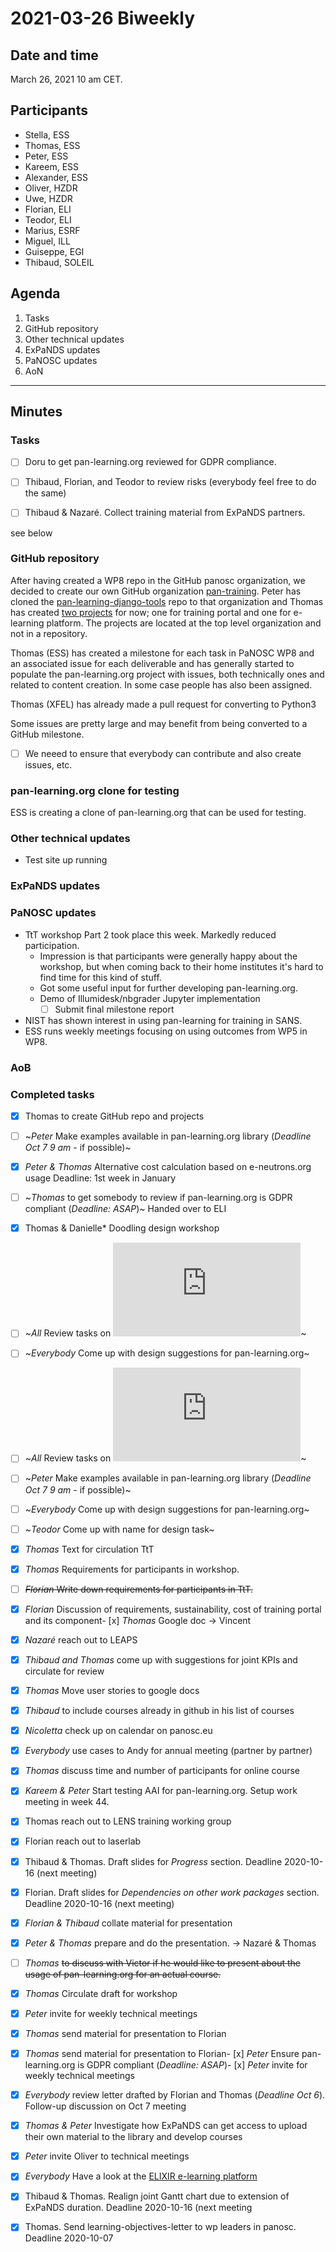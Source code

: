

# 2021-03-26 Biweekly

## Date and time
March 26, 2021 10 am CET.

## Participants
* Stella, ESS
* Thomas, ESS
* Peter, ESS
* Kareem, ESS
* Alexander, ESS
* Oliver, HZDR
* Uwe, HZDR
* Florian, ELI
* Teodor, ELI
* Marius, ESRF
* Miguel, ILL
* Guiseppe, EGI
* Thibaud, SOLEIL


## Agenda
1. Tasks
1. GitHub repository
1. Other technical updates
1. ExPaNDS updates
1. PaNOSC updates
1. AoN

***

## Minutes

### Tasks

- [ ] Doru to get pan-learning.org reviewed for GDPR compliance.


- [ ] Thibaud, Florian, and Teodor to review risks (everybody feel free to do the same)


- [ ] Thibaud & Nazaré. Collect training material from ExPaNDS partners. 


see below
 
### GitHub repository

After having created a WP8 repo in the GitHub panosc organization, 
we decided to create our own GitHub organization [pan-training](https://github.com/pan-training). 
Peter has cloned the [pan-learning-django-tools](https://github.com/pan-training/pan-learning-djangotools) 
repo to that organization and Thomas has created [two projects](https://github.com/orgs/pan-training/projects) 
for now; one for training portal and one for e-learning platform. The projects are located at the top level 
organization and not in a repository. 

Thomas (ESS) has created a milestone for each task in PaNOSC WP8 and an associated issue for each deliverable and has 
generally started to populate the pan-learning.org project with issues, both technically ones and related to 
content creation. In some case people has also been assigned. 

Thomas (XFEL) has already made a pull request for converting to Python3

Some issues are pretty large and may benefit from being converted to a GitHub milestone. 

- [ ] We neeed to ensure that everybody can contribute and also create issues, etc. 


### pan-learning.org clone for testing
ESS is creating a clone of pan-learning.org that can be used for testing. 

### Other technical updates

* Test site up running


### ExPaNDS updates

### PaNOSC updates

* TtT workshop Part 2 took place this week. Markedly reduced participation. 
   - Impression is that participants were generally happy about the workshop, but when coming back to their home institutes it's hard to find time for this kind of stuff. 
   - Got some useful input for further developing pan-learning.org. 
   - Demo of Illumidesk/nbgrader Jupyter implementation
      - [ ] Submit final milestone report 
* NIST has shown interest in using pan-learning for training in SANS. 
* ESS runs weekly meetings focusing on using outcomes from WP5 in WP8.


### AoB


### Completed tasks
- [x] Thomas to create GitHub repo and projects 
- [ ] ~*Peter* Make examples available in pan-learning.org library (*Deadline Oct 7 9 am* - if possible)~
- [x] *Peter & Thomas* Alternative cost calculation based on e-neutrons.org usage  Deadline: 1st week in January 
- [ ] ~*Thomas* to get somebody to review if pan-learning.org is GDPR compliant (*Deadline: ASAP*)~ Handed over to ELI
- [x] Thomas & Danielle* Doodling design workshop
- [ ] ~*All* Review tasks on ![mind map](https://github.com/panosc-eu/panosc/blob/master/Work%20Packages/WP8%20User%20Training/MeetingMinutes/snippets/Requirements.pdf)~
- [ ] ~*Everybody* Come up with design suggestions for pan-learning.org~ 
- [ ] ~*All* Review tasks on ![mind map](https://github.com/panosc-eu/panosc/blob/master/Work%20Packages/WP8%20User%20Training/MeetingMinutes/snippets/Requirements.pdf)~
- [ ] ~*Peter* Make examples available in pan-learning.org library (*Deadline Oct 7 9 am* - if possible)~
- [ ] ~*Everybody* Come up with design suggestions for pan-learning.org~
- [ ] ~*Teodor* Come up with name for design task~
- [x] *Thomas* Text for circulation TtT
- [x] *Thomas* Requirements for participants in workshop.
- [ ] ~~*Florian* Write down requirements for participants in TtT.~~
- [x] *Florian* Discussion of requirements, sustainability, cost of training portal and its component- [x] *Thomas* Google doc -> Vincent
- [x] *Nazaré* reach out to LEAPS 
- [x] *Thibaud and Thomas* come up with suggestions for joint KPIs and circulate for review
- [x] *Thomas* Move user stories to google docs
- [x] *Thibaud* to include courses already in github in his list of courses
- [x] *Nicoletta* check up on calendar on panosc.eu
- [x] *Everybody* use cases to Andy for annual meeting (partner by partner)
- [x] *Thomas* discuss time and number of participants for online course
- [x] *Kareem & Peter* Start testing AAI for pan-learning.org. Setup work meeting in week 44.
- [x] Thomas reach out to LENS training working group
- [x] Florian reach out to laserlab
- [x] Thibaud & Thomas. Draft slides for *Progress* section. Deadline 2020-10-16 (next meeting)
- [x] Florian. Draft slides for *Dependencies on other work packages* section. Deadline 2020-10-16 (next meeting)
- [x] *Florian & Thibaud* collate material for presentation
- [x] *Peter & Thomas* prepare and do the presentation. -> Nazaré & Thomas
- [ ] *Thomas* ~~to discuss with Victor if he would like to present about the usage of pan-learning.org for an actual course.~~
- [x] *Thomas* Circulate draft for workshop
- [x] *Peter* invite for weekly technical meetings
- [x] *Thomas* send material for presentation to Florian
- [x] *Thomas* send material for presentation to Florian- [x] *Peter* Ensure pan-learning.org is GDPR compliant (*Deadline: ASAP*)- [x] *Peter* invite for weekly technical meetings
- [x] *Everybody* review letter drafted by Florian and Thomas (*Deadline Oct 6*). Follow-up discussion on Oct 7 meeting
- [x] *Thomas & Peter* Investigate how ExPaNDS can get access to upload their own material to the library and develop courses
- [x] *Peter* invite Oliver to technical meetings
- [x] *Everybody* Have a look at the [ELIXIR e-learning platform](https://elixir.mf.uni-lj.si)
- [x] Thibaud & Thomas. Realign joint Gantt chart due to extension of ExPaNDS duration. Deadline 2020-10-16 (next meeting
- [x] Thomas. Send learning-objectives-letter to wp leaders in panosc. Deadline 2020-10-07







